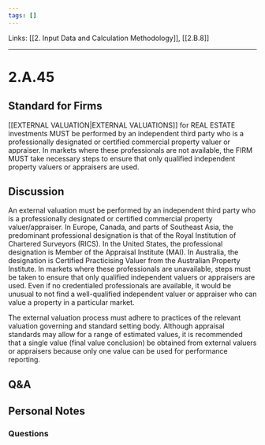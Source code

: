 ```yaml
---
tags: []
---
```

Links: [[2. Input Data and Calculation Methodology]], [[2.B.8]]
___
# 2.A.45
## Standard for Firms
[[EXTERNAL VALUATION|EXTERNAL VALUATIONS]] for REAL ESTATE investments MUST be performed by an independent third party who is a professionally designated or certified commercial property valuer or appraiser. In markets where these professionals are not available, the FIRM MUST take necessary steps to ensure that only qualified independent property valuers or appraisers are used.
## Discussion
An external valuation must be performed by an independent third party who is a professionally designated or certified commercial property valuer/appraiser. In Europe, Canada, and parts of Southeast Asia, the predominant professional designation is that of the Royal Institution of Chartered Surveyors (RICS). In the United States, the professional designation is Member of the Appraisal Institute (MAI). In Australia, the designation is Certified Practicising Valuer from the Australian Property Institute. In markets where these professionals are unavailable, steps must be taken to ensure that only qualified independent valuers or appraisers are used. Even if no credentialed professionals are available, it would be unusual to not find a well-qualified independent valuer or appraiser who can value a property in a particular market.

The external valuation process must adhere to practices of the relevant valuation governing and standard setting body. Although appraisal standards may allow for a range of estimated values, it is recommended that a single value (final value conclusion) be obtained from external valuers or appraisers because only one value can be used for performance reporting.
## Q&A

## Personal Notes

### Questions